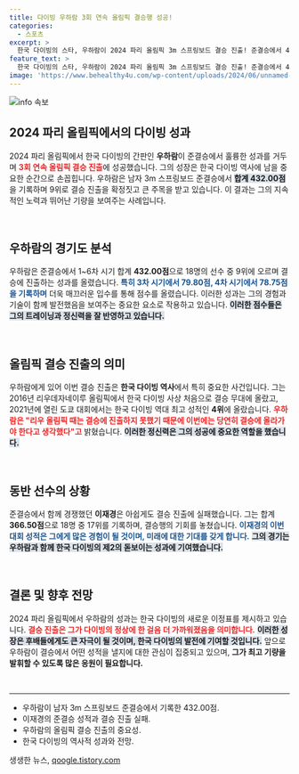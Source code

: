 ```yaml
---
title: 다이빙 우하람 3회 연속 올림픽 결승행 성공!
categories:
  - 스포츠
excerpt: >
  한국 다이빙의 스타, 우하람이 2024 파리 올림픽 3m 스프링보드 결승 진출! 준결승에서 432.00점으로 9위에 올라 3회 연속 결승 무대를 예약했다. 그의 도전이 기대된다!
feature_text: >
  한국 다이빙의 스타, 우하람이 2024 파리 올림픽 3m 스프링보드 결승 진출! 준결승에서 432.00점으로 9위에 올라 3회 연속 결승 무대를 예약했다. 그의 도전이 기대된다!
image: 'https://www.behealthy4u.com/wp-content/uploads/2024/06/unnamed-file.png'
---
```


<p><img src="https://www.behealthy4u.com/wp-content/uploads/2024/06/unnamed-file.png" alt="info 속보" /></p>

<h2 data-ke-size="size26">2024 파리 올림픽에서의 다이빙 성과</h2>

<p data-ke-size="size16">2024 파리 올림픽에서 한국 다이빙의 간판인 <b>우하람</b>이 준결승에서 훌륭한 성과를 거두며 <b><span style="color: #ee2323;">3회 연속 올림픽 결승 진출</span></b>에 성공했습니다. 그의 성장은 한국 다이빙 역사에 남을 중요한 순간으로 손꼽힙니다. 우하람은 남자 3m 스프링보드 준결승에서 <b><span style="background-color: #21538527;">합계 432.00점</span></b>을 기록하며 9위로 결승 진출을 확정짓고 큰 주목을 받고 있습니다. 이 결과는 그의 지속적인 노력과 뛰어난 기량을 보여주는 사례입니다. </p>

<p data-ke-size="size16">&nbsp;</p>

<h2 data-ke-size="size26">우하람의 경기도 분석</h2>

<p data-ke-size="size16">우하람은 준결승에서 1~6차 시기 합계 <b>432.00점</b>으로 18명의 선수 중 9위에 오르며 결승에 진출하는 성과를 올렸습니다. <b><span style="color: #1a5490;">특히 3차 시기에서 79.80점, 4차 시기에서 78.75점을 기록하며</span></b> 더욱 매끄러운 입수를 통해 점수를 올렸습니다. 이러한 성과는 그의 경험과 기술이 함께 발전했음을 보여주는 중요한 요소로 작용하고 있습니다. <b><span style="background-color: #21538527;">이러한 점수들은 그의 트레이닝과 정신력을 잘 반영하고 있습니다.</span></b></p>

<p data-ke-size="size16">&nbsp;</p>

<h2 data-ke-size="size26">올림픽 결승 진출의 의미</h2>

<p data-ke-size="size16">우하람에게 있어 이번 결승 진출은 <b>한국 다이빙 역사</b>에서 특히 중요한 사건입니다. 그는 2016년 리우데자네이루 올림픽에서 한국 다이빙 사상 처음으로 결승 무대에 올랐고, 2021년에 열린 도쿄 대회에서는 한국 다이빙 역대 최고 성적인 <b>4위</b>에 올랐습니다. <b><span style="color: #ee2323;">우하람은 "리우 올림픽 때는 결승에 진출하지 못했기 때문에 이번에는 당연히 결승에 올라가야 한다고 생각했다"고</span></b> 밝혔습니다. <b><span style="background-color: #21538527;">이러한 정신력은 그의 성공에 중요한 역할을 했습니다.</span></b></p>

<p data-ke-size="size16">&nbsp;</p>

<h2 data-ke-size="size26">동반 선수의 상황</h2>

<p data-ke-size="size16">준결승에서 함께 경쟁했던 <b>이재경</b>은 아쉽게도 결승 진출에 실패했습니다. 그는 합계 <b>366.50점</b>으로 18명 중 17위를 기록하며, 결승행의 기회를 놓쳤습니다. <b><span style="color: #1a5490;">이재경의 이번 대회 성적은 그에게 많은 경험이 될 것이며, 미래에 대한 기대를 갖게 합니다.</span></b> <b><span style="background-color: #21538527;">그의 경기는 우하람과 함께 한국 다이빙의 제2의 돋보이는 성과에 기여했습니다.</span></b></p>

<p data-ke-size="size16">&nbsp;</p>

<h2 data-ke-size="size26">결론 및 향후 전망</h2>

<p data-ke-size="size16">2024 파리 올림픽에서 우하람의 성과는 한국 다이빙의 새로운 이정표를 제시하고 있습니다. <b><span style="color: #ee2323;">결승 진출은 그가 다이빙의 정상에 한 걸음 더 가까워졌음을 의미합니다.</span></b> <b><span style="background-color: #21538527;">이러한 성장은 후배들에게도 큰 자극이 될 것이며, 한국 다이빙의 발전에 기여할 것입니다.</span></b> 앞으로 우하람이 결승에서 어떤 성적을 낼지에 대한 관심이 집중되고 있으며, <b>그가 최고 기량을 발휘할 수 있도록 많은 응원이 필요합니다.</b></p>

<p data-ke-size="size16">&nbsp;</p>

<hr>

<ul>
<li>우하람이 남자 3m 스프링보드 준결승에서 기록한 432.00점.</li>
<li>이재경의 준결승 성적과 결승 진출 실패.</li>
<li>우하람의 올림픽 결승 진출의 중요성.</li>
<li>한국 다이빙의 역사적 성과와 전망.</li>
</ul>

<p data-ke-size="size16"></p>
생생한 뉴스, <a href="https://qoogle.tistory.com" rel="dofollow">qoogle.tistory.com</a>


